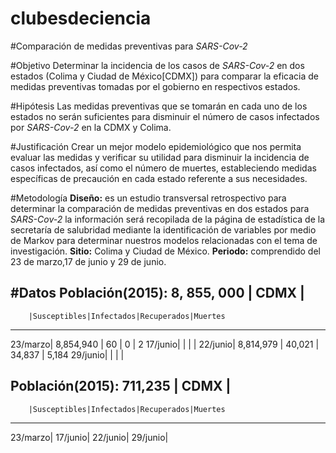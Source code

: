 # clubesdeciencia

#Comparación de medidas preventivas para *SARS-Cov-2*

#Objetivo
Determinar la incidencia de los casos de *SARS-Cov-2* en dos estados (Colima y Ciudad de México[CDMX]) para comparar la eficacia de medidas preventivas tomadas por el gobierno en respectivos estados.

#Hipótesis
Las medidas preventivas que se tomarán en cada uno de los estados no serán suficientes para disminuir el número de casos infectados por *SARS-Cov-2* en la CDMX y Colima.

#Justificación
Crear un mejor modelo epidemiológico que nos permita evaluar las medidas y verificar su utilidad para disminuir la incidencia de casos infectados, así como el número de muertes, estableciendo medidas específicas de precaución en cada estado referente a sus necesidades.

#Metodología 
**Diseño:** es un estudio transversal retrospectivo para determinar la comparación de medidas preventivas en dos estados para *SARS-Cov-2* la información será recopilada de la página de estadística de la secretaría de salubridad mediante la identificación de variables por medio de Markov para determinar nuestros modelos relacionadas con el tema de investigación.
**Sitio:** Colima y Ciudad de México.
**Periodo:** comprendido del 23 de marzo,17 de junio y 29 de junio.

#Datos
Población(2015): 8, 855, 000
|                         CDMX                      |
-----------------------------------------------------
        |Susceptibles|Infectados|Recuperados|Muertes
-----------------------------------------------------
23/marzo|  8,854,940 |    60    |     0     |    2
17/junio|            |          |           |
22/junio| 8,814,979  |  40,021  |  34,837   |   5,184
29/junio|            |          |           |

Población(2015): 711,235
|                         CDMX                      |
-----------------------------------------------------
        |Susceptibles|Infectados|Recuperados|Muertes
-----------------------------------------------------
23/marzo|
17/junio| 
22/junio|
29/junio|
